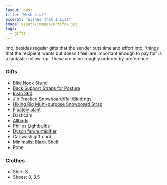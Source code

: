 ```yaml
---
layout: post
title: "Wish List"
excerpt: "Wishes that I List"
image: assets/images/artifox.jpg
tags: 
  - gifts
---
```


Imo, besides regular gifts that the sender puts time and effort into, 'things that the recipient wants but doesn't feel are important enough to pay for' is a fantastic follow-up. These are mine roughly ordered by preference.

### Gifts
* [Bike Nook Stand](https://www.amazon.com/Bike-Nook-Instantly-Handstand-Position/dp/B06XXSHGWR/)
* [Back Support Straps for Posture](https://www.amazon.com/dp/B0747YHYZF)
* [Insta 360](https://www.insta360.com/)
* [Jib Practice Snowboard/Rail/Bindings](https://snowboardaddiction.com/collections/most-popular-products)
* [Hiking Rig Multi-purpose Snowboard Strap](https://www.kickstarter.com/projects/rigzgear/hikin-rig-multi-purpose-snowboard-strap)
* [Floately plant](https://www.floately.com/products/airsai-floating-plant)
* Dashcam
* [Allbirds](https://www.allbirds.com/)
* [Philips Lightbulbs](https://www.usa.lighting.philips.com/consumer/choose-a-bulb)
* [Dyson fan/humidifier](https://www.dyson.com/air-treatment/dyson-humidifier-overview.html)
* Car wash gift card
* [Minimalist Black Shelf](https://theartifox.com/collections/artifacts/products/shelf-black)
* Robe

### Clothes
* Shirt: S
* Shoes: 8, 8.5
